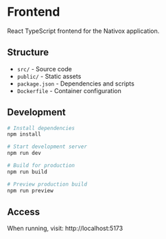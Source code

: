 # Frontend

React TypeScript frontend for the Nativox application.

## Structure

- `src/` - Source code
- `public/` - Static assets
- `package.json` - Dependencies and scripts
- `Dockerfile` - Container configuration

## Development

```bash
# Install dependencies
npm install

# Start development server
npm run dev

# Build for production
npm run build

# Preview production build
npm run preview
```

## Access

When running, visit: http://localhost:5173
